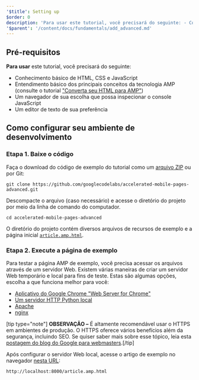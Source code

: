 ```yaml
---
'$title': Setting up
$order: 0
description: 'Para usar este tutorial, você precisará do seguinte: - Conhecimento básico de HTML, CSS e JavaScript - Entendimento básico dos principais conceitos da tecnologia AMP (consulte o tutorial ...'
'$parent': '/content/docs/fundamentals/add_advanced.md'
---
```


## Pré-requisitos

**Para usar** este tutorial, você precisará do seguinte:

- Conhecimento básico de HTML, CSS e JavaScript
- Entendimento básico dos principais conceitos da tecnologia AMP (consulte o tutorial ["Converta seu HTML para AMP"](../../../../documentation/guides-and-tutorials/start/converting/index.md))
- Um navegador de sua escolha que possa inspecionar o console JavaScript
- Um editor de texto de sua preferência

## Como configurar seu ambiente de desenvolvimento

### Etapa 1. Baixe o código

Faça o download do código de exemplo do tutorial como um [arquivo ZIP](https://github.com/googlecodelabs/accelerated-mobile-pages-advanced/archive/master.zip) ou por Git:

```shell
git clone https://github.com/googlecodelabs/accelerated-mobile-pages-advanced.git
```

Descompacte o arquivo (caso necessário) e acesse o diretório do projeto por meio da linha de comando do computador.

```shell
cd accelerated-mobile-pages-advanced
```

O diretório do projeto contém diversos arquivos de recursos de exemplo e a página inicial [`article.amp.html`](https://github.com/googlecodelabs/accelerated-mobile-pages-advanced/blob/master/article.amp.html).

### Etapa 2. Execute a página de exemplo

Para testar a página AMP de exemplo, você precisa acessar os arquivos através de um servidor Web. Existem várias maneiras de criar um servidor Web temporário e local para fins de teste. Estas são algumas opções, escolha a que funciona melhor para você:

- [Aplicativo do Google Chrome "Web Server for Chrome"](https://chrome.google.com/webstore/detail/web-server-for-chrome/ofhbbkphhbklhfoeikjpcbhemlocgigb)
- [Um servidor HTTP Python local](https://developer.mozilla.org/en-US/docs/Learn/Common_questions/set_up_a_local_testing_server#Running_a_simple_local_HTTP_server)
- [Apache](https://httpd.apache.org/docs/2.4/getting-started.html)
- [nginx](http://nginx.org/)

[tip type="note"] <strong>OBSERVAÇÃO –</strong> É altamente recomendável usar o HTTPS em ambientes de produção. O HTTPS oferece vários benefícios além da segurança, incluindo SEO. Se quiser saber mais sobre esse tópico, leia esta [postagem do blog do Google para webmasters](https://webmasters.googleblog.com/2014/08/https-as-ranking-signal.html).[/tip]

Após configurar o servidor Web local, acesse o artigo de exemplo no navegador [nesta URL](http://localhost:8000/article.amp.html):

```text
http://localhost:8000/article.amp.html
```
